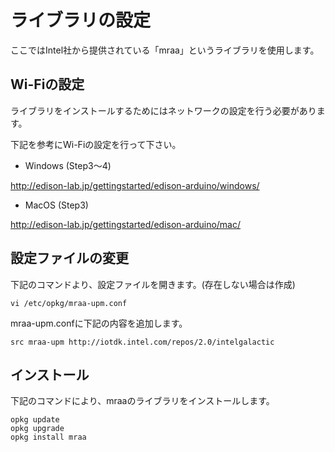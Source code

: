 # ライブラリの設定

ここではIntel社から提供されている「mraa」というライブラリを使用します。

## Wi-Fiの設定
ライブラリをインストールするためにはネットワークの設定を行う必要があります。

下記を参考にWi-Fiの設定を行って下さい。

 * Windows (Step3〜4)

http://edison-lab.jp/gettingstarted/edison-arduino/windows/

 * MacOS (Step3)

http://edison-lab.jp/gettingstarted/edison-arduino/mac/


## 設定ファイルの変更

下記のコマンドより、設定ファイルを開きます。(存在しない場合は作成)
```
vi /etc/opkg/mraa-upm.conf
```

mraa-upm.confに下記の内容を追加します。
```
src mraa-upm http://iotdk.intel.com/repos/2.0/intelgalactic
```

## インストール

下記のコマンドにより、mraaのライブラリをインストールします。
```
opkg update
opkg upgrade
opkg install mraa
```
